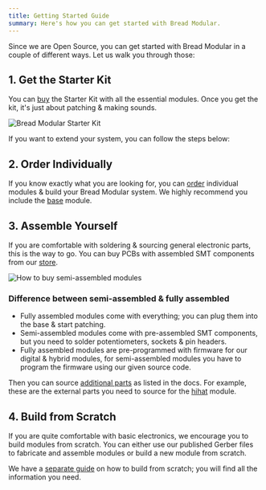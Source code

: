 ```yaml
---
title: Getting Started Guide
summary: Here's how you can get started with Bread Modular.
---
```


Since we are Open Source, you can get started with Bread Modular in a couple of different ways. Let us walk you through those:

## 1. Get the Starter Kit

You can [buy](/modules/starter-kit) the Starter Kit with all the essential modules. Once you get the kit, it's just about patching & making sounds.

![Bread Modular Starter Kit](/images/modules/starter-kit.jpg)

If you want to extend your system, you can follow the steps below:

## 2. Order Individually

If you know exactly what you are looking for, you can [order](/modules) individual modules & build your Bread Modular system. We highly recommend you include the [base](/modules/base) module. 

## 3. Assemble Yourself

If you are comfortable with soldering & sourcing general electronic parts, this is the way to go. You can buy PCBs with assembled SMT components from our [store](/modules). 

![How to buy semi-assembled modules](/images/docs/buy-semi-assembled.png)

### Difference between semi-assembled & fully assembled

* Fully assembled modules come with everything; you can plug them into the base & start patching.
* Semi-assembled modules come with pre-assembled SMT components, but you need to solder potentiometers, sockets & pin headers.
* Fully assembled modules are pre-programmed with firmware for our digital & hybrid modules, for semi-assembled modules you have to program the firmware using our given source code.

Then you can source [additional parts](/docs/technical-details/common-parts) as listed in the docs. For example, these are the external parts you need to source for the [hihat](/modules/hihat#external-parts) module.

## 4. Build from Scratch

If you are quite comfortable with basic electronics, we encourage you to build modules from scratch. You can either use our published Gerber files to fabricate and assemble modules or build a new module from scratch. 

We have a [separate guide](/docs/getting-started/build-it-yourself) on how to build from scratch; you will find all the information you need.